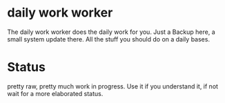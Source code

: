 # daily work worker
The daily work worker does the daily work for you.
Just a Backup here, a small system update there. 
All the stuff you should do on a daily bases.

# Status
pretty raw, pretty much work in progress.
Use it if you understand it, if not wait for a more elaborated status.
